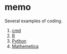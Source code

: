 # memo
Several examples of coding.

1. [cmd](./cmd.cmd)
2. [R](./Rtips.r)
3. [Python](./python.py)
4. [Mathemetica](./Mathematica.txt)
